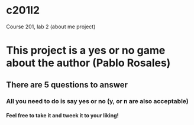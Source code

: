 # c201l2
Course 201, lab 2 (about me project)

# This project is a yes or no game about the author (Pablo Rosales)

## There are 5 questions to answer

### All you need to do is say yes or no (y, or n are also acceptable)

#### Feel free to take it and tweek it to your liking!
